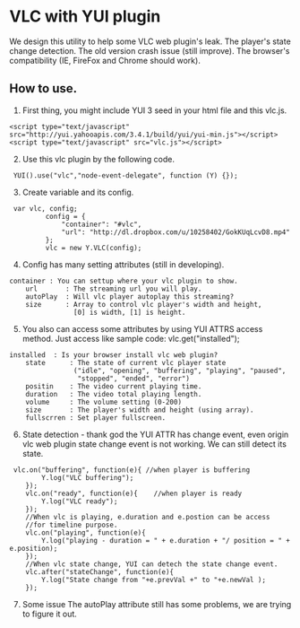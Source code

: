 VLC with YUI plugin
===================

We design this utility to help some VLC web plugin's leak.
The player's state change detection. The old version crash issue (still improve).
The browser's compatibility (IE, FireFox and Chrome should work).

How to use.
-------

1. First thing, you might include YUI 3 seed in your html file and this vlc.js.
~~~~
<script type="text/javascript" src="http://yui.yahooapis.com/3.4.1/build/yui/yui-min.js"></script>
<script type="text/javascript" src="vlc.js"></script>
~~~~

2. Use this vlc plugin by the following code.
<pre><code> YUI().use("vlc","node-event-delegate", function (Y) {});
</code></pre>

3. Create variable and its config.
<pre><code> var vlc, config;
         config = {
             "container": "#vlc",
             "url": "http://dl.dropbox.com/u/10258402/GokKUqLcvD8.mp4"
         };
         vlc = new Y.VLC(config);
</code></pre>

4. Config has many setting attributes (still in developing).
<pre><code>container : You can settup where your vlc plugin to show.
    url       : The streaming url you will play.
    autoPlay  : Will vlc player autoplay this streaming?
    size      : Array to control vlc player's width and height,
                [0] is width, [1] is height.
</pre></code>

5. You also can access some attributes by using YUI ATTRS access method.
   Just access like sample code:  vlc.get("installed");
<pre><code>installed  : Is your browser install vlc web plugin?
    state      : The state of current vlc player state
                ("idle", "opening", "buffering", "playing", "paused",
                 "stopped", "ended", "error")
    positin    : The video current playing time.
    duration   : The video total playing length.
    volume     : The volume setting (0-200)
    size       : The player's width and height (using array).
    fullscrren : Set player fullscreen.
</pre></code>

6. State detection - thank god the YUI ATTR has change event,
   even origin vlc web plugin state change event is not working.
   We can still detect its state.
<pre><code> vlc.on("buffering", function(e){ //when player is buffering
        Y.log("VLC buffering");
    });
    vlc.on("ready", function(e){    //when player is ready
        Y.log("VLC ready");
    });
    //When vlc is playing, e.duration and e.postion can be access
    //for timeline purpose.
    vlc.on("playing", function(e){
        Y.log("playing - duration = " + e.duration + "/ position = " + e.position);
    });
    //When vlc state change, YUI can detech the state change event.
    vlc.after("stateChange", function(e){
        Y.log("State change from "+e.prevVal +" to "+e.newVal );
    });
</code></pre>
7. Some issue
    The autoPlay attribute still has some problems, we are trying to figure it out.

